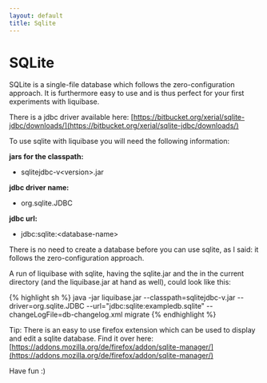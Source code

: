 ```yaml
---
layout: default
title: Sqlite
---
```


# SQLite #

SQLite is a single-file database which follows the zero-configuration approach.
It is furthermore easy to use and is thus perfect for your first experiments with liquibase.

There is a jdbc driver available here: [https://bitbucket.org/xerial/sqlite-jdbc/downloads/](https://bitbucket.org/xerial/sqlite-jdbc/downloads/)

To use sqlite with liquibase you will need the following information:

**jars for the classpath:**
 * sqlitejdbc-v&lt;version&gt;.jar

**jdbc driver name:**
 * org.sqlite.JDBC

**jdbc url:**
 * jdbc:sqlite:&lt;database-name&gt;

There is no need to create a database before you can use sqlite, as I said: it follows the zero-configuration approach.

A run of liquibase with sqlite, having the sqlite.jar and the in the current directory (and the liquibase.jar at hand as well), could look like this:

{% highlight sh %}
    java -jar liquibase.jar 
         --classpath=sqlitejdbc-v<version>.jar 
         --driver=org.sqlite.JDBC 
         --url="jdbc:sqlite:exampledb.sqlite" 
         --changeLogFile=db-changelog.xml 
         migrate
{% endhighlight %}

Tip: There is an easy to use firefox extension which can be used to display and edit a sqlite database.
Find it over here: [https://addons.mozilla.org/de/firefox/addon/sqlite-manager/](https://addons.mozilla.org/de/firefox/addon/sqlite-manager/)

Have fun :)
